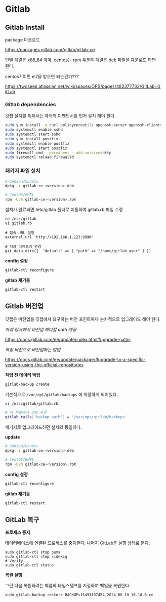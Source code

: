 # Gitlab

## Gitlab Install

package 다운로드

https://packages.gitlab.com/gitlab/gitlab-ce

인텔 계열은 x86_64 이며, centos는 rpm 우분투 계열은 deb 파일을 다운로드 하면 된다.

centos7 이면 el7을 받으면 되는건가???

https://twoseed.atlassian.net/wiki/spaces/OPS/pages/482377733/GitLab+GitLab

### Gitlab dependencies

깃랩 설치를 위해서는 아래의 디펜던시를 먼저 설치 해야 한다.

```sh
sudo yum install -y curl policycoreutils openssh-server openssh-clients
sudo systemctl enable sshd
sudo systemctl start sshd
sudo yum install postfix
sudo systemctl enable postfix
sudo systemctl start postfix
sudo firewall-cmd --permanent --add-service=http
sudo systemctl reload firewalld
```



### 패키지 파일 설치

```sh
# Debian/Ubuntu
dpkg -i gitlab-ce-<version>.deb

# CentOS/RHEL
rpm -Uvh gitlab-ce-<version>.rpm
```


설치가 완료되면 /etc/gitlab 폴더로 이동하여 gitlab.rb 파일 수정

```shell
cd /etc/gitlab 
vi gitlab.rb 

# 접속 URL 설정 
external_url 'http://192.168.1.123:9090' 

# 저장 디렉토리 변경 
git_data_dirs({  "default" => { "path" => "/home/gitlab_user" } })
```


**config 설정**<br/>

```sh
gitlab-ctl reconfigure
```

**gitlab 재기동**<br/>

```sh
gitlab-ctl restart
```

## Gitlab 버전업

깃랩은 버전업을 깃랩에서 요구하는 버전 포인트마다 순차적으로 업그레이드 해야 한다.<br/>

*아래 링크에서 버전업 해야할 path 제공*

https://docs.gitlab.com/ee/update/index.html#upgrade-paths

*특정 버전으로 버전업하는 방법*

https://docs.gitlab.com/ee/update/package/#upgrade-to-a-specific-version-using-the-official-repositories

**작업 전 데이터 백업**

```sh
gitlab-backup create
```

기본적으로 `/var/opt/gitlab/backups` 에 저장하게 되어있다.

```sh
vi /etc/gitlab/gitlab.rb

# 이 부분에서 경로 수정
gitlab_rails['backup_path'] = '/var/opt/gitlab/backups'
```

패키지로 업그레이드하면 설치와 동일하다.

**update**<br/>

```sh
# Debian/Ubuntu
dpkg -i gitlab-ce-<version>.deb

# CentOS/RHEL
rpm -Uvh gitlab-ce-<version>.rpm
```


**config 설정**<br/>

```sh
gitlab-ctl reconfigure
```

**gitlab 재기동**<br/>

```sh
gitlab-ctl restart
```

## GitLab 복구

**프로세스 중지**<br/>

데이터베이스에 연결된 프로세스를 중지한다. 나머지 GitLab은 실행 상태로 둔다.

```shell
sudo gitlab-ctl stop puma
sudo gitlab-ctl stop sidekiq
# Verify
sudo gitlab-ctl status
```

**복원 실행**<br/>

그런 다음 복원하려는 백업의 타임스탬프를 지정하여 백업을 복원한다.

```shell
sudo gitlab-backup restore BACKUP=11493107454_2024_06_10_16.10.6-ce
```